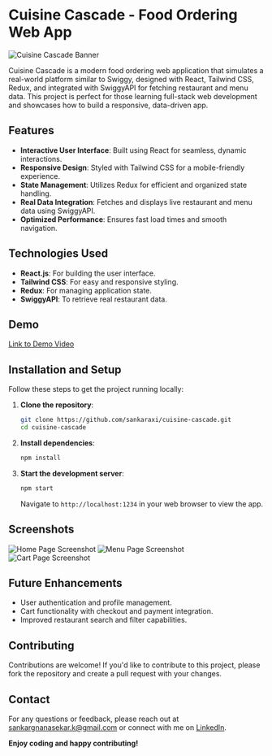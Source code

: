 # Cuisine Cascade - Food Ordering Web App

![Cuisine Cascade Banner](https://i.ibb.co/kQc48ft/Banner.png)

Cuisine Cascade is a modern food ordering web application that simulates a real-world platform similar to Swiggy, designed with React, Tailwind CSS, Redux, and integrated with SwiggyAPI for fetching restaurant and menu data. This project is perfect for those learning full-stack web development and showcases how to build a responsive, data-driven app.

## Features

- **Interactive User Interface**: Built using React for seamless, dynamic interactions.
- **Responsive Design**: Styled with Tailwind CSS for a mobile-friendly experience.
- **State Management**: Utilizes Redux for efficient and organized state handling.
- **Real Data Integration**: Fetches and displays live restaurant and menu data using SwiggyAPI.
- **Optimized Performance**: Ensures fast load times and smooth navigation.

## Technologies Used

- **React.js**: For building the user interface.
- **Tailwind CSS**: For easy and responsive styling.
- **Redux**: For managing application state.
- **SwiggyAPI**: To retrieve real restaurant data.

## Demo

[Link to Demo Video](https://youtu.be/6EtckYuuJCs)

## Installation and Setup

Follow these steps to get the project running locally:

1. **Clone the repository**:
   ```bash
   git clone https://github.com/sankaraxi/cuisine-cascade.git
   cd cuisine-cascade

2. **Install dependencies**:
   ```bash
   npm install
   ```

3. **Start the development server**:
   ```bash
   npm start
   ```

   Navigate to `http://localhost:1234` in your web browser to view the app.

## Screenshots

![Home Page Screenshot](https://i.ibb.co/TK7XJfK/Screenshot-89.png)
![Menu Page Screenshot](https://i.ibb.co/bKNymxF/Screenshot-90.png)
![Cart Page Screenshot](https://i.ibb.co/CQxCSNq/Screenshot-91.png)

## Future Enhancements

- User authentication and profile management.
- Cart functionality with checkout and payment integration.
- Improved restaurant search and filter capabilities.

## Contributing

Contributions are welcome! If you'd like to contribute to this project, please fork the repository and create a pull request with your changes.

## Contact

For any questions or feedback, please reach out at [sankargnanasekar.k@gmail.com](mailto:sankargnanasekar.k@gmail.com) or connect with me on [LinkedIn](https://www.linkedin.com/in/sankargnanasekar/).

**Enjoy coding and happy contributing!**
